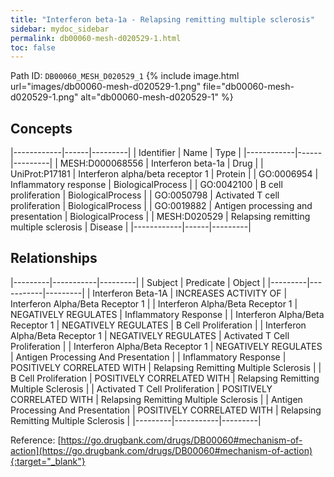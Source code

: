 ```yaml
---
title: "Interferon beta-1a - Relapsing remitting multiple sclerosis"
sidebar: mydoc_sidebar
permalink: db00060-mesh-d020529-1.html
toc: false 
---
```



Path ID: `DB00060_MESH_D020529_1`
{% include image.html url="images/db00060-mesh-d020529-1.png" file="db00060-mesh-d020529-1.png" alt="db00060-mesh-d020529-1" %}

## Concepts

|------------|------|---------|
| Identifier | Name | Type    |
|------------|------|---------|
| MESH:D000068556 | Interferon beta-1a | Drug |
| UniProt:P17181 | Interferon alpha/beta receptor 1 | Protein |
| GO:0006954 | Inflammatory response | BiologicalProcess |
| GO:0042100 | B cell proliferation | BiologicalProcess |
| GO:0050798 | Activated T cell proliferation | BiologicalProcess |
| GO:0019882 | Antigen processing and presentation | BiologicalProcess |
| MESH:D020529 | Relapsing remitting multiple sclerosis | Disease |
|------------|------|---------|

## Relationships

|---------|-----------|---------|
| Subject | Predicate | Object  |
|---------|-----------|---------|
| Interferon Beta-1A | INCREASES ACTIVITY OF | Interferon Alpha/Beta Receptor 1 |
| Interferon Alpha/Beta Receptor 1 | NEGATIVELY REGULATES | Inflammatory Response |
| Interferon Alpha/Beta Receptor 1 | NEGATIVELY REGULATES | B Cell Proliferation |
| Interferon Alpha/Beta Receptor 1 | NEGATIVELY REGULATES | Activated T Cell Proliferation |
| Interferon Alpha/Beta Receptor 1 | NEGATIVELY REGULATES | Antigen Processing And Presentation |
| Inflammatory Response | POSITIVELY CORRELATED WITH | Relapsing Remitting Multiple Sclerosis |
| B Cell Proliferation | POSITIVELY CORRELATED WITH | Relapsing Remitting Multiple Sclerosis |
| Activated T Cell Proliferation | POSITIVELY CORRELATED WITH | Relapsing Remitting Multiple Sclerosis |
| Antigen Processing And Presentation | POSITIVELY CORRELATED WITH | Relapsing Remitting Multiple Sclerosis |
|---------|-----------|---------|

Reference: [https://go.drugbank.com/drugs/DB00060#mechanism-of-action](https://go.drugbank.com/drugs/DB00060#mechanism-of-action){:target="_blank"}